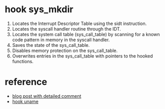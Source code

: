 
hook sys_mkdir
====

1. Locates the Interrupt Descriptor Table using the sidt instruction.
2. Locates the syscall handler routine through the IDT.
3. Locates the system call table (sys_call_table) by scanning for a known code pattern in memory in the syscall handler.
4. Saves the state of the sys_call_table.
5. Disables memory protection on the sys_call_table.
6. Overwrites entries in the sys_call_table with pointers to the hooked functions.


reference
====
- [blog post with detailed comment](http://onestraw.net/linux/lkm-and-syscall-hook/)
- [hook uname](https://github.com/ebradbury/linux-syscall-hooker)
